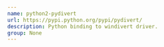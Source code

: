 ```yaml
---
name: python2-pydivert
url: https://pypi.python.org/pypi/pydivert/
description: Python binding to windivert driver.
group: None
---
```

